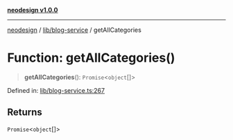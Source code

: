 [**neodesign v1.0.0**](../../../README.md)

***

[neodesign](../../../modules.md) / [lib/blog-service](../README.md) / getAllCategories

# Function: getAllCategories()

> **getAllCategories**(): `Promise`\<`object`[]\>

Defined in: [lib/blog-service.ts:267](https://github.com/mladjom/neodesign/blob/12ebc446849a001345c104056aef95c6372b148e/lib/blog-service.ts#L267)

## Returns

`Promise`\<`object`[]\>
